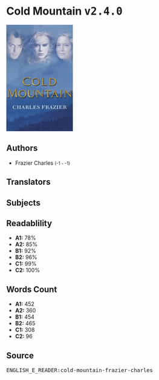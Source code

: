# Cold Mountain <kbd>v2.4.0</kbd>

![](./cover.medium.jpg "")

## Authors


 - Frazier Charles <small>(-1 - -1)</small>

## Translators



## Subjects



## Readablility


 - **A1:** 78%
 - **A2:** 85%
 - **B1:** 92%
 - **B2:** 96%
 - **C1:** 99%
 - **C2:** 100%

## Words Count


 - **A1:** 452
 - **A2:** 360
 - **B1:** 454
 - **B2:** 465
 - **C1:** 308
 - **C2:** 96

## Source


<kbd>ENGLISH_E_READER:cold-mountain-frazier-charles</kbd>
